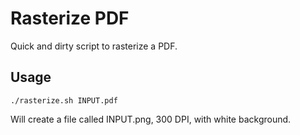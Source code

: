 # Rasterize PDF

Quick and dirty script to rasterize a PDF.

## Usage

    ./rasterize.sh INPUT.pdf

Will create a file called INPUT.png, 300 DPI, with white background.
